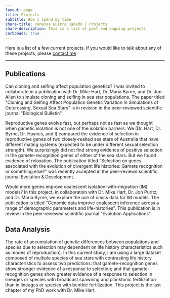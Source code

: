 ```yaml
---
layout: page
title: Projects
subtitle: How I spend my time
share-title: Vanessa Guerra Canedo | Projects
share-description: This is a list of past and ongoing projects
carbonads: true
---
```


Here is a list of a few current projects. If you would like to talk about any of these projects, please [contact me](/contact)

---

## Publications

Can cloning and selfing affect population genetics? I was invited to collaborate in a publication with Dr. Mike Hart, Dr. Maria Byrne, and Dr. Jon Allen to simulate cloning and selfing in sea star populations. The paper titled 
"Cloning and Selfing Affect Population Genetic Variation In Simulations of Outcrossing, Sexual Sea Stars" is in revision in the peer-reviewed scientific journal "Biological Bulletin". 

Reproductive genes evolve fast, but perhaps not as fast as we thought when gametic isolation is not one of the isolation barriers. We (Dr. Hart, Dr. Byrne, Dr. Haynes, and I) compared the evidence of selection in reproductive genes of two closely-realted sea stars of Australia that have different mating systems (expected to be under different sexual selection strength). We surprisingly did not find strong evidence of positive selection in the gamete-recognition genes of either of the sea stars. But we found evidence of relaxation. The publication titled "Selection on genes associated with the evolution of divergent life histories: Gamete recognition or something else?" was recently accepted in the peer-reviewd scientific journal Evolution & Development. 

Would more genes improve coalescent isolation-with-migration (IM) models? In this project, in collaboration with Dr. Mike Hart, Dr. Jon Puritz, and Dr. Maria Byrne, we explore the use of omics data for IM models. The publication is titled "Genomic data improve coalescent inference across a range of demographic parameters and life-histories". This publication is in review in the peer-reviewed scientific journal "Evolution Applications".

## Data Analysis

The rate of accumulation of genetic differences between populations and species due to selection may dependent on life history characteristics such as modes of reproduction). In this current study, I am using a large dataset composed of multiple species of sea stars with contrasting life history characteristics to assess two predictions: that gamete-recognition genes show stronger evidence of a response to selection; and that gamete-recognition genes show greater evidence of a response to selection in lineages or species with broadcast spawning and planktonic fertilization than in lineages or species with benthic fertilization. This project is the last chapter of my PhD work with Dr. Mike Hart. 
